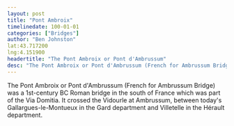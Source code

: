 ```yaml
---
layout: post
title: "Pont Ambroix"
timelinedate: 100-01-01
categories: ["Bridges"]
author: "Ben Johnston"
lat:43.717200
lng:4.151900
headertitle: "The Pont Ambroix or Pont d'Ambrussum"
desc: "The Pont Ambroix or Pont d'Ambrussum (French for Ambrussum Bridge) was a 1st-century BC Roman bridge in the south of France which was part of the Via Domitia. It crossed the Vidourle at Ambrussum, between today's Gallargues-le-Montueux in the Gard department and Villetelle in the Hérault department. "
---
```

The Pont Ambroix or Pont d'Ambrussum (French for Ambrussum Bridge) was a 1st-century BC Roman bridge in the south of France which was part of the Via Domitia. It crossed the Vidourle at Ambrussum, between today's Gallargues-le-Montueux in the Gard department and Villetelle in the Hérault department. 
